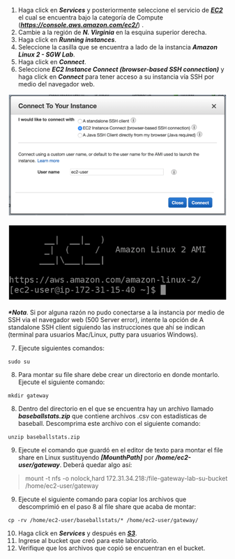 1. Haga click en **_Services_** y posteriormente seleccione el servicio de [**_EC2_**](https://console.aws.amazon.com/ec2/) el cual se encuentra bajo la categoría de Compute (**_https://console.aws.amazon.com/ec2/_**) .
2. Cambie a la región de **_N. Virginia_** en la esquina superior derecha.
3. Haga click en **_Running instances_**.
4. Seleccione la casilla que se encuentra a lado de la instancia **_Amazon Linux 2 - SGW Lab_**.
5. Haga click en **_Connect_**.
6. Seleccione **_EC2 Instance Connect (browser-based SSH connection)_** y haga click en **_Connect_** para tener acceso a su instancia vía SSH por medio del navegador web.

![Connect (browser-based SSH connection)](images/connect.png)

![EC2 CLI](images/ec2cli.png)


**_*Nota_**. Si por alguna razón no pudo conectarse a la instancia por medio de SSH via el navegador web (500 Server error), intente la opción de A standalone SSH client siguiendo las instrucciones que ahí se indican (terminal para usuarios Mac/Linux, putty para usuarios Windows).

7. Ejecute  siguientes comandos:

```
sudo su
```

8. Para montar su file share debe crear un directorio en donde montarlo. Ejecute el siguiente comando:
```
mkdir gateway
```
8. Dentro del directorio en el que se encuentra hay un archivo llamado **_baseballstats.zip_** que contiene archivos .csv con estadísticas de baseball. Descomprima este archivo con el siguiente comando:
```
unzip baseballstats.zip
```

9. Ejecute el comando que guardó en el editor de texto para montar el file share en Linux sustituyendo **_[MounthPath]_** por **_/home/ec2-user/gateway_**. Deberá quedar algo así:

> mount -t nfs -o nolock,hard 172.31.34.218:/file-gateway-lab-su-bucket /home/ec2-user/gateway

9. Ejecute el siguiente comando para copiar los archivos que descomprimió en el paso 8 al file share que acaba de montar:

```
cp -rv /home/ec2-user/baseballstats/* /home/ec2-user/gateway/
```

10.	Haga click en **_Services_** y después en [**_S3_**](https://console.aws.amazon.com/storagegateway/).
11.	Ingrese al bucket que creó para este laboratorio.
12.	Verifique que los archivos que copió se encuentran en el bucket.
